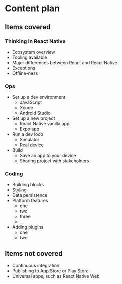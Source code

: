 # Content plan

## Items covered

### Thinking in React Native

- Ecosystem overview
- Tooling available
- Major differences between React and React Native
- Exceptions
- Offline-ness

### Ops

- Set up a dev environment
  - JavaScript
  - Xcode
  - Android Studio
- Set up a new project
  - React Native vanilla app
  - Expo app
- Run a dev loop
  - Simulator
  - Real device
- Build
  - Save an app to your device
  - Sharing project with stakeholders

### Coding

- Building blocks
- Styling
- Data persistence
- Platform features
  - one
  - two
  - three
  - ...
- Adding plugins
  - one
  - two

## Items not covered

- Continuous integration
- Publishing to App Store or Play Store
- Universal apps, such as React Native Web
